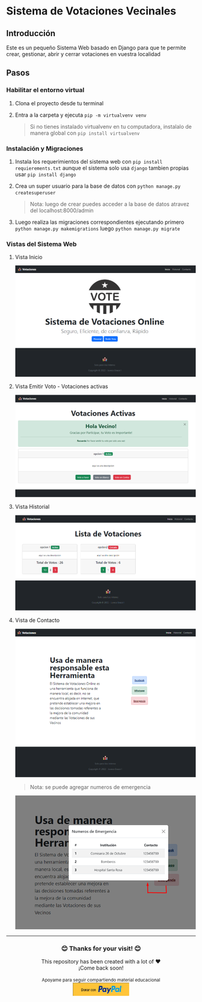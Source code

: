# Sistema de Votaciones Vecinales 

## Introducción

Este es un pequeño Sistema Web basado en Django para que te permite crear, gestionar, abrir y cerrar votaciones en vuestra localidad

## Pasos

### Habilitar el entorno virtual

1. Clona el proyecto desde tu terminal

2. Entra a la carpeta y ejecuta `pip -m virtualvenv venv`
    > Si no tienes instalado virtualvenv en tu computadora, instalalo de manera global con `pip install virtualvenv`

### Instalación y Migraciones 

1. Instala los requerimientos del sistema web con `pip install requierements.txt` aunque el sistema solo usa `django` tambien propias usar `pip install django`

2. Crea un super usuario para la base de datos con `python manage.py createsuperuser`

    > Nota: luego de crear puedes acceder a la base de datos atravez del localhost:8000/admin

3. Luego realiza las migraciones correspondientes ejecutando primero `python manage.py makemigrations` luego `python manage.py migrate`

### Vistas del Sistema Web

1. Vista Inicio 
    
    <img src="img_general/home.png">

2. Vista Emitir Voto - Votaciones activas
    
    <img src="img_general/voto.png">

3. Vista Historial
    
    <img src="img_general/historial.png">

4. Vista de Contacto 
    
    <img src="img_general/about.png">

    > Nota: se puede agregar numeros de emergencia
    
    <img src="img_general/emergency_contacts.png">

<hr>
<div align ="center">
    <h3> 😊 Thanks for your visit! 😊</h3>
    <p>
    This repository has been created with a lot of ❤️ </br>
    ¡Come back soon!
    </p>
    <small>Apoyame para seguir compartiendo material educacional</small> <br /> 
    <a href="https://www.paypal.com/donate/?hosted_button_id=FXLEYP4FXC5B2" target="_blank">
    <img src="img_general/btn-paypal.png" alt="Donar con Paypal" height="35px" width="150px" >
    </a>
</div>


